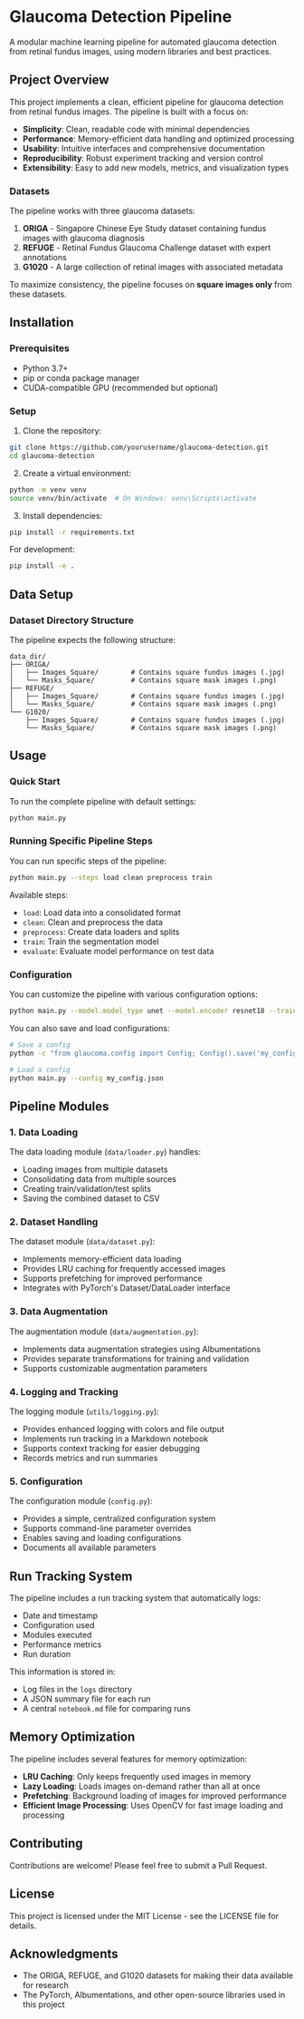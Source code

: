 # Glaucoma Detection Pipeline

A modular machine learning pipeline for automated glaucoma detection from retinal fundus images, using modern libraries and best practices.

## Project Overview

This project implements a clean, efficient pipeline for glaucoma detection from retinal fundus images. The pipeline is built with a focus on:

- **Simplicity**: Clean, readable code with minimal dependencies
- **Performance**: Memory-efficient data handling and optimized processing
- **Usability**: Intuitive interfaces and comprehensive documentation
- **Reproducibility**: Robust experiment tracking and version control
- **Extensibility**: Easy to add new models, metrics, and visualization types

### Datasets

The pipeline works with three glaucoma datasets:

1. **ORIGA** - Singapore Chinese Eye Study dataset containing fundus images with glaucoma diagnosis
2. **REFUGE** - Retinal Fundus Glaucoma Challenge dataset with expert annotations
3. **G1020** - A large collection of retinal images with associated metadata

To maximize consistency, the pipeline focuses on **square images only** from these datasets.

## Installation

### Prerequisites

- Python 3.7+
- pip or conda package manager
- CUDA-compatible GPU (recommended but optional)

### Setup

1. Clone the repository:

```bash
git clone https://github.com/yourusername/glaucoma-detection.git
cd glaucoma-detection
```

2. Create a virtual environment:

```bash
python -m venv venv
source venv/bin/activate  # On Windows: venv\Scripts\activate
```

3. Install dependencies:

```bash
pip install -r requirements.txt
```

For development:

```bash
pip install -e .
```

## Data Setup

### Dataset Directory Structure

The pipeline expects the following structure:

```
data_dir/
├── ORIGA/
│   ├── Images_Square/        # Contains square fundus images (.jpg)
│   └── Masks_Square/         # Contains square mask images (.png)
├── REFUGE/
│   ├── Images_Square/        # Contains square fundus images (.jpg)
│   └── Masks_Square/         # Contains square mask images (.png)
└── G1020/
    ├── Images_Square/        # Contains square fundus images (.jpg)
    └── Masks_Square/         # Contains square mask images (.png)
```

## Usage

### Quick Start

To run the complete pipeline with default settings:

```bash
python main.py
```

### Running Specific Pipeline Steps

You can run specific steps of the pipeline:

```bash
python main.py --steps load clean preprocess train
```

Available steps:
- `load`: Load data into a consolidated format
- `clean`: Clean and preprocess the data
- `preprocess`: Create data loaders and splits
- `train`: Train the segmentation model
- `evaluate`: Evaluate model performance on test data

### Configuration

You can customize the pipeline with various configuration options:

```bash
python main.py --model.model_type unet --model.encoder resnet18 --training.batch_size 16
```

You can also save and load configurations:

```bash
# Save a config
python -c "from glaucoma.config import Config; Config().save('my_config.json')"

# Load a config
python main.py --config my_config.json
```

## Pipeline Modules

### 1. Data Loading

The data loading module (`data/loader.py`) handles:
- Loading images from multiple datasets
- Consolidating data from multiple sources
- Creating train/validation/test splits
- Saving the combined dataset to CSV

### 2. Dataset Handling

The dataset module (`data/dataset.py`):
- Implements memory-efficient data loading
- Provides LRU caching for frequently accessed images
- Supports prefetching for improved performance
- Integrates with PyTorch's Dataset/DataLoader interface

### 3. Data Augmentation

The augmentation module (`data/augmentation.py`):
- Implements data augmentation strategies using Albumentations
- Provides separate transformations for training and validation
- Supports customizable augmentation parameters

### 4. Logging and Tracking

The logging module (`utils/logging.py`):
- Provides enhanced logging with colors and file output
- Implements run tracking in a Markdown notebook
- Supports context tracking for easier debugging
- Records metrics and run summaries

### 5. Configuration

The configuration module (`config.py`):
- Provides a simple, centralized configuration system
- Supports command-line parameter overrides
- Enables saving and loading configurations
- Documents all available parameters

## Run Tracking System

The pipeline includes a run tracking system that automatically logs:
- Date and timestamp
- Configuration used
- Modules executed
- Performance metrics
- Run duration

This information is stored in:
- Log files in the `logs` directory
- A JSON summary file for each run
- A central `notebook.md` file for comparing runs

## Memory Optimization

The pipeline includes several features for memory optimization:

- **LRU Caching**: Only keeps frequently used images in memory
- **Lazy Loading**: Loads images on-demand rather than all at once
- **Prefetching**: Background loading of images for improved performance
- **Efficient Image Processing**: Uses OpenCV for fast image loading and processing

## Contributing

Contributions are welcome! Please feel free to submit a Pull Request.

## License

This project is licensed under the MIT License - see the LICENSE file for details.

## Acknowledgments

- The ORIGA, REFUGE, and G1020 datasets for making their data available for research
- The PyTorch, Albumentations, and other open-source libraries used in this project
